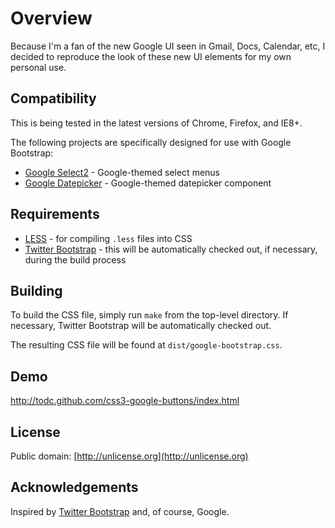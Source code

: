 # Overview #

Because I'm a fan of the new Google UI seen in Gmail, Docs, Calendar, etc, I decided to reproduce
the look of these new UI elements for my own personal use.

## Compatibility ##

This is being tested in the latest versions of Chrome, Firefox, and IE8+.

The following projects are specifically designed for use with Google Bootstrap:

* [Google Select2](http://github.com/todc/google-select2) - Google-themed select menus
* [Google Datepicker](http://github.com/todc/google-datepicker) - Google-themed datepicker component

## Requirements ##

* [LESS](http://lesscss.org) - for compiling `.less` files into CSS
* [Twitter Bootstrap](http://github.com/twitter/bootstrap) - this will be automatically checked out, if necessary, during the build process


## Building ##

To build the CSS file, simply run `make` from the top-level directory. If necessary, Twitter Bootstrap will be automatically checked out.

The resulting CSS file will be found at `dist/google-bootstrap.css`.


## Demo ##

http://todc.github.com/css3-google-buttons/index.html


## License ##

Public domain: [http://unlicense.org](http://unlicense.org)


## Acknowledgements ##

Inspired by [Twitter Bootstrap](http://twitter.github.com/bootstrap/) and, of course, Google.
